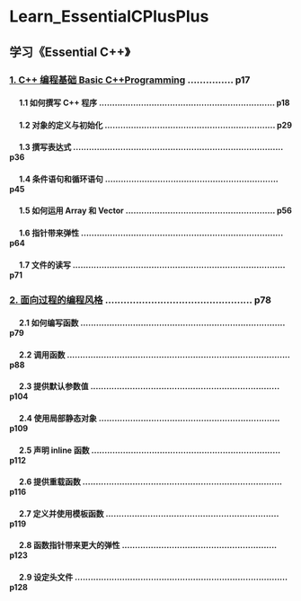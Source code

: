 # Learn_EssentialCPlusPlus
## 学习《Essential C++》

### [1. C++ 编程基础 Basic C++Programming](readme/README01.md) ............... p17
#### &emsp; 1.1 如何撰写 C++ 程序 ................................................................... p18
#### &emsp; 1.2 对象的定义与初始化 ................................................................. p29
#### &emsp; 1.3 撰写表达式       ................................................................................ p36
#### &emsp; 1.4 条件语句和循环语句 .................................................................. p45
#### &emsp; 1.5 如何运用 Array 和 Vector ......................................................... p56
#### &emsp; 1.6 指针带来弹性 ............................................................................. p64
#### &emsp; 1.7 文件的读写 ................................................................................. p71

### [2. 面向过程的编程风格](readme/README02.md) ................................................ p78
#### &emsp; 2.1 如何编写函数 .............................................................................. p79
#### &emsp; 2.2 调用函数 ..................................................................................... p88
#### &emsp; 2.3 提供默认参数值 ........................................................................ p104
#### &emsp; 2.4 使用局部静态对象 ..................................................................... p109
#### &emsp; 2.5 声明 inline 函数 ........................................................................ p112
#### &emsp; 2.6 提供重载函数 ............................................................................ p116
#### &emsp; 2.7 定义并使用模板函数 .................................................................. p119
#### &emsp; 2.8 函数指针带来更大的弹性 ........................................................... p123
#### &emsp; 2.9 设定头文件 ................................................................................. p128

